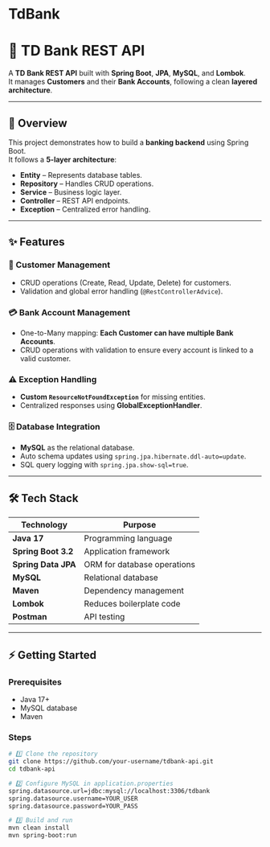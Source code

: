 # TdBank
# 🏦 TD Bank REST API

A **TD Bank REST API** built with **Spring Boot**, **JPA**, **MySQL**, and **Lombok**.  
It manages **Customers** and their **Bank Accounts**, following a clean **layered architecture**.

---

## 📖 Overview
This project demonstrates how to build a **banking backend** using Spring Boot.  
It follows a **5-layer architecture**:
- **Entity** – Represents database tables.  
- **Repository** – Handles CRUD operations.  
- **Service** – Business logic layer.  
- **Controller** – REST API endpoints.  
- **Exception** – Centralized error handling.

---

## ✨ Features
### 👤 Customer Management
- CRUD operations (Create, Read, Update, Delete) for customers.  
- Validation and global error handling (`@RestControllerAdvice`).  

### 💳 Bank Account Management
- One-to-Many mapping: **Each Customer can have multiple Bank Accounts**.  
- CRUD operations with validation to ensure every account is linked to a valid customer.  

### ⚠️ Exception Handling
- **Custom `ResourceNotFoundException`** for missing entities.  
- Centralized responses using **GlobalExceptionHandler**.  

### 🗄️ Database Integration
- **MySQL** as the relational database.  
- Auto schema updates using `spring.jpa.hibernate.ddl-auto=update`.  
- SQL query logging with `spring.jpa.show-sql=true`.

---

## 🛠️ Tech Stack
| Technology      | Purpose                          |
|-----------------|-----------------------------------|
| **Java 17**     | Programming language             |
| **Spring Boot 3.2** | Application framework         |
| **Spring Data JPA** | ORM for database operations   |
| **MySQL**       | Relational database              |
| **Maven**       | Dependency management            |
| **Lombok**      | Reduces boilerplate code         |
| **Postman**     | API testing                      |

---

## ⚡ Getting Started
### Prerequisites
- Java 17+
- MySQL database
- Maven

### Steps
```bash
# 1️⃣ Clone the repository
git clone https://github.com/your-username/tdbank-api.git
cd tdbank-api

# 2️⃣ Configure MySQL in application.properties
spring.datasource.url=jdbc:mysql://localhost:3306/tdbank
spring.datasource.username=YOUR_USER
spring.datasource.password=YOUR_PASS

# 3️⃣ Build and run
mvn clean install
mvn spring-boot:run
